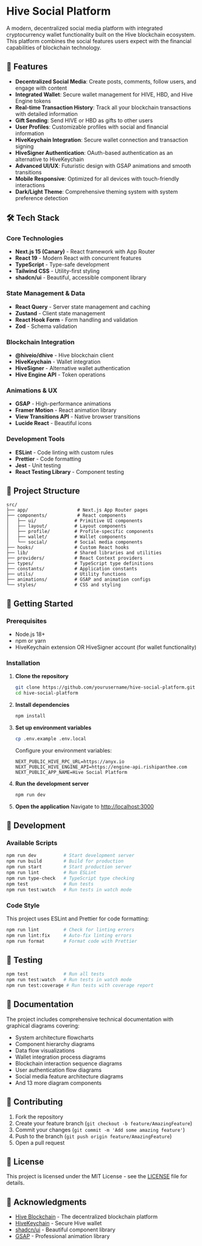 # Hive Social Platform

A modern, decentralized social media platform with integrated cryptocurrency wallet functionality built on the Hive blockchain ecosystem. This platform combines the social features users expect with the financial capabilities of blockchain technology.

## 🚀 Features

- **Decentralized Social Media**: Create posts, comments, follow users, and engage with content
- **Integrated Wallet**: Secure wallet management for HIVE, HBD, and Hive Engine tokens
- **Real-time Transaction History**: Track all your blockchain transactions with detailed information
- **Gift Sending**: Send HIVE or HBD as gifts to other users
- **User Profiles**: Customizable profiles with social and financial information
- **HiveKeychain Integration**: Secure wallet connection and transaction signing
- **HiveSigner Authentication**: OAuth-based authentication as an alternative to HiveKeychain
- **Advanced UI/UX**: Futuristic design with GSAP animations and smooth transitions
- **Mobile Responsive**: Optimized for all devices with touch-friendly interactions
- **Dark/Light Theme**: Comprehensive theming system with system preference detection

## 🛠️ Tech Stack

### Core Technologies
- **Next.js 15 (Canary)** - React framework with App Router
- **React 19** - Modern React with concurrent features
- **TypeScript** - Type-safe development
- **Tailwind CSS** - Utility-first styling
- **shadcn/ui** - Beautiful, accessible component library

### State Management & Data
- **React Query** - Server state management and caching
- **Zustand** - Client state management
- **React Hook Form** - Form handling and validation
- **Zod** - Schema validation

### Blockchain Integration
- **@hiveio/dhive** - Hive blockchain client
- **HiveKeychain** - Wallet integration
- **HiveSigner** - Alternative wallet authentication
- **Hive Engine API** - Token operations

### Animations & UX
- **GSAP** - High-performance animations
- **Framer Motion** - React animation library
- **View Transitions API** - Native browser transitions
- **Lucide React** - Beautiful icons

### Development Tools
- **ESLint** - Code linting with custom rules
- **Prettier** - Code formatting
- **Jest** - Unit testing
- **React Testing Library** - Component testing

## 📁 Project Structure

```
src/
├── app/                  # Next.js App Router pages
├── components/           # React components
│   ├── ui/              # Primitive UI components
│   ├── layout/          # Layout components
│   ├── profile/         # Profile-specific components
│   ├── wallet/          # Wallet components
│   └── social/          # Social media components
├── hooks/               # Custom React hooks
├── lib/                 # Shared libraries and utilities
├── providers/           # React Context providers
├── types/               # TypeScript type definitions
├── constants/           # Application constants
├── utils/               # Utility functions
├── animations/          # GSAP and animation configs
└── styles/              # CSS and styling
```

## 🚦 Getting Started

### Prerequisites

- Node.js 18+
- npm or yarn
- HiveKeychain extension OR HiveSigner account (for wallet functionality)

### Installation

1. **Clone the repository**
   ```bash
   git clone https://github.com/yourusername/hive-social-platform.git
   cd hive-social-platform
   ```

2. **Install dependencies**
   ```bash
   npm install
   ```

3. **Set up environment variables**
   ```bash
   cp .env.example .env.local
   ```

   Configure your environment variables:
   ```env
   NEXT_PUBLIC_HIVE_RPC_URL=https://anyx.io
   NEXT_PUBLIC_HIVE_ENGINE_API=https://engine-api.rishipanthee.com
   NEXT_PUBLIC_APP_NAME=Hive Social Platform
   ```

4. **Run the development server**
   ```bash
   npm run dev
   ```

5. **Open the application**
   Navigate to [http://localhost:3000](http://localhost:3000)

## 🔧 Development

### Available Scripts

```bash
npm run dev          # Start development server
npm run build        # Build for production
npm run start        # Start production server
npm run lint         # Run ESLint
npm run type-check   # TypeScript type checking
npm test             # Run tests
npm run test:watch   # Run tests in watch mode
```

### Code Style

This project uses ESLint and Prettier for code formatting:

```bash
npm run lint         # Check for linting errors
npm run lint:fix     # Auto-fix linting errors
npm run format       # Format code with Prettier
```

## 🧪 Testing

```bash
npm test             # Run all tests
npm run test:watch   # Run tests in watch mode
npm run test:coverage # Run tests with coverage report
```

## 📖 Documentation

The project includes comprehensive technical documentation with graphical diagrams covering:
- System architecture flowcharts
- Component hierarchy diagrams
- Data flow visualizations
- Wallet integration process diagrams
- Blockchain interaction sequence diagrams
- User authentication flow diagrams
- Social media feature architecture diagrams
- And 13 more diagram components

## 🤝 Contributing

1. Fork the repository
2. Create your feature branch (`git checkout -b feature/AmazingFeature`)
3. Commit your changes (`git commit -m 'Add some amazing feature'`)
4. Push to the branch (`git push origin feature/AmazingFeature`)
5. Open a pull request

## 📄 License

This project is licensed under the MIT License - see the [LICENSE](LICENSE) file for details.

## 🙏 Acknowledgments

- [Hive Blockchain](https://hive.io) - The decentralized blockchain platform
- [HiveKeychain](https://hive-keychain.com) - Secure Hive wallet
- [shadcn/ui](https://ui.shadcn.com) - Beautiful component library
- [GSAP](https://greensock.com/gsap/) - Professional animation library